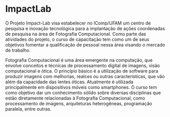 # ImpactLab


O Projeto Impact-Lab visa estabelecer no IComp/UFAM um centro de pesquisa e inovação
tecnológica para a implantação de ações coordenadas de pesquisa na área de Fotografia
Computacional. Como parte das atividades do projeto, o curso de capacitação tem como um
de seus objetivos fomentar a qualificação de pessoal nessa área visando o mercado de
trabalho.

Fotografia Computacional é uma área emergente na computação, que envolve conceitos e
técnicas de processamento digital de imagens, visão computacional e ótica. O princípio básico
é a utilização de software para produzir imagens com melhorias, realces ou outras
características, que vão além da capacidade das lentes óticas. Atualmente é utilizada
principalmente em dispositivos móveis como smartphones. O curso tem como objetivo dar
um conhecimento sólido sobre diversas disciplinas que estão diretamente relacionadas à
Fotografia Computacional, como processamento de imagens, arquiteturas heterogêneas,
programação paralela, entre outras.


